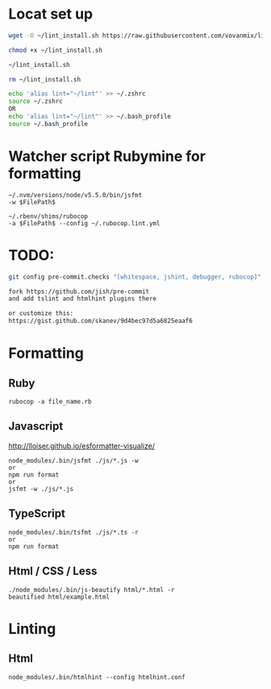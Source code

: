 # Locat set up
```sh
wget -O ~/lint_install.sh https://raw.githubusercontent.com/vovanmix/linters-formatters-analyzers/master/install.sh

chmod +x ~/lint_install.sh

~/lint_install.sh

rm ~/lint_install.sh

echo 'alias lint="~/lint"' >> ~/.zshrc
source ~/.zshrc
OR
echo 'alias lint="~/lint"' >> ~/.bash_profile
source ~/.bash_profile
```

# Watcher script Rubymine for formatting
```
~/.nvm/versions/node/v5.5.0/bin/jsfmt
-w $FilePath$

~/.rbenv/shims/rubocop
-a $FilePath$ --config ~/.rubocop.lint.yml
```

# TODO:
```sh
git config pre-commit.checks "[whitespace, jshint, debugger, rubocop]"

fork https://github.com/jish/pre-commit
and add tslint and htmlhint plugins there

or customize this:
https://gist.github.com/skanev/9d4bec97d5a6825eaaf6

```

# Formatting
## Ruby
```
rubocop -a file_name.rb
```

## Javascript
http://lloiser.github.io/esformatter-visualize/
```
node_modules/.bin/jsfmt ./js/*.js -w
or
npm run format
or
jsfmt -w ./js/*.js
```

## TypeScript
```
node_modules/.bin/tsfmt ./js/*.ts -r
or
npm run format
```

## Html / CSS / Less
```
./node_modules/.bin/js-beautify html/*.html -r
beautified html/example.html
```

# Linting
## Html
```
node_modules/.bin/htmlhint --config htmlhint.conf
```
